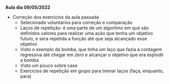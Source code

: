 
**Aula dia 09/05/2022**

- Correção dos exercicios da aula passada
  - Selecionado voluntarios para correção e comparação
  - Laços de repetição: é uma parte de um algoritmo em que são definidos valores para realizar uma ação que tenha um objetivo futuro,  e sera repetida a função até que seja alcançado esse objetivo
  - Visto o exemplo da bomba, que tinha um laço que fazia a contagem regressiva até chegar em zero e alcançar o objetivo que era explodir a bomba
  - Visto um pouco sobre case
  - Exercicios de repetição em grupo para treinar laços (faça, enquanto, para)
